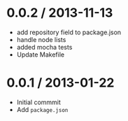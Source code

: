 
0.0.2 / 2013-11-13
==================

  * add repository field to package.json
  * handle node lists
  * added mocha tests
  * Update Makefile

0.0.1 / 2013-01-22
==================

 * Initial commmit
 * Add `package.json`
